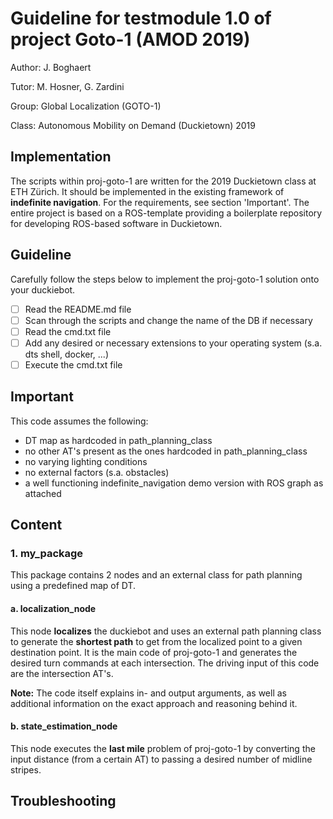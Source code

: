 # Guideline for testmodule 1.0 of project Goto-1 (AMOD 2019)
Author: J. Boghaert

Tutor: M. Hosner, G. Zardini

Group: Global Localization (GOTO-1)

Class: Autonomous Mobility on Demand (Duckietown) 2019

## Implementation
The scripts within proj-goto-1 are written for the 2019 Duckietown class at ETH Zürich. It should be implemented in the existing framework of **indefinite navigation**. For the requirements, see section 'Important'. The entire project is based on a ROS-template providing a boilerplate repository for developing ROS-based software in Duckietown.

## Guideline
Carefully follow the steps below to implement the proj-goto-1 solution onto your duckiebot.
- [ ] Read the README.md file
- [ ] Scan through the scripts and change the name of the DB if necessary
- [ ] Read the cmd.txt file
- [ ] Add any desired or necessary extensions to your operating system (s.a. dts shell, docker, ...)
- [ ] Execute the cmd.txt file

## Important
This code assumes the following:
- DT map as hardcoded in path_planning_class
- no other AT's present as the ones hardcoded in path_planning_class
- no varying lighting conditions
- no external factors (s.a. obstacles)
- a well functioning indefinite_navigation demo version with ROS graph as attached

## Content
### 1. my_package
This package contains 2 nodes and an external class for path planning using a predefined map of DT.

#### a. localization_node
This node **localizes** the duckiebot and uses an external path planning class to generate the **shortest path** to get from the localized point to a given destination point. It is the main code of proj-goto-1 and generates the desired turn commands at each intersection. The driving input of this code are the intersection AT's.

**Note:**
The code itself explains in- and output arguments, as well as additional information on the exact approach and reasoning behind it.

#### b. state_estimation_node
This node executes the **last mile** problem of proj-goto-1 by converting the input distance (from a certain AT) to passing a desired number of midline stripes.

## Troubleshooting
